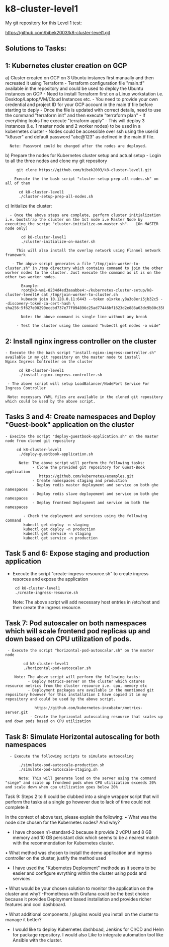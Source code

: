 # k8-cluster-level1
My git repository for this Level 1 test:

https://github.com/bibek2003/k8-cluster-level1.git

Solutions to Tasks:
-------------------

1: Kubernetes cluster creation on GCP
-------------------------------------
a) Cluster created on GCP on 3 Ubuntu instanes first manually and then recreated it using Terraform
    - Terraform configuration file "main.tf" available in the repository and could be used to deploy the Ubuntu instances on GCP
    - Need to install Terraform first on a Linux workstation i.e. Desktop/Laptop/VM/Cloud Instances etc.
    - You need to provide your own credential and project ID for your GCP account in the main.tf file before starting to deply
    - Once the file is updated with correct details, need to use the command "terraform init" and then execute "terraform plan"
    - If everything looks fine execute "terraform apply"
    - This will deploy 3 instances (i.e. 1 master node and 2 worker nodes) to be used in a kubernetes cluster
    - Nodes could be accessible over ssh using the userid "k8user" and default password "abc@123" as defined in the main.tf file.
  
      Note: Password could be changed after the nodes are deployed.
      
 b) Prepare the nodes for Kubernetes cluster setup and actual setup
      - Login to all the three nodes and clone my git repository
         
         git clone https://github.com/bibek2003/k8-cluster-level1.git
         
      - Execute the the bash script "cluster-setup-prep-all-nodes.sh" on all of them
      
          cd k8-cluster-level1
          ./cluster-setup-prep-all-nodes.sh
          
 c)  Initialize the cluster:
 
      - Once the above steps are complete, perform cluster initialization i.e. bootstrap the cluster on the 1st node i.e Master Node by         executing the script "cluster-initialize-on-master.sh".   [On MASTER node only]
      
           cd k8-cluster-level1
           ./cluster-initialize-on-master.sh
         
         This will also install the overlay network using Flannel network framework
           
       - The abpve script generates a file "/tmp/join-worker-to-cluster.sh" in /tmp directory which contains command to join the other             worker nodes to the cluster. Just execute the command as it is on the other two worker nodes.
      
           Example:
           root@k8-vm1-8234d4ed3aaabbe4:~/kubernetes-cluster-setup/k8-cluster-level1# cat /tmp/join-worker-to-cluster.sh
           kubeadm join 10.128.0.11:6443 --token o1xrke.y8a3o8eri5jb32c5 --discovery-token-ca-cert-hash \                sha256:5f627e08290eccbd737e77f094896c25ad77446bf1623d2e886a63dc9b80c35b

           Note: the above command is single line without any break
           
         - Test the cluster using the command "kubectl get nodes -o wide"
         
            
2:	Install nginx ingress controller on the cluster
----------------------------------------------------

    - Execute the the bash script "install-nginx-ingress-controller.sh" available in my git repository on the master node to install           Nginx Ingress Controller on the cluster
    
          cd k8-cluster-level1
          ./install-nginx-ingress-controller.sh
          
     - The above script will setup LoadBalancer/NodePort Service For Ingress Controller
     
     Note: necessary YAML files are available in the cloned git repository which could be used by the above script.
     
Tasks 3 and 4: Create namespaces and Deploy "Guest-book" application on the cluster
-----------------------------------------------------------------------------------

    - Execite the script "deploy-guestbook-application.sh" on the master node from cloned git repository
          
         cd k8-cluster-level1
          ./deploy-guestbook-application.sh
          
          Note: The above script will perform the following tasks:
                - Clone the provided git repository for Guest-Book application
                   https://github.com/kubernetes/examples.git
                - Create namespaces staging and production
                - Deploy redis master deployment and service on both ghe namespaces
                - Deploy redis slave deployement and service on both ghe namespaces
                - Deploy frontend Deployment and service on both the namespaces
             
            - Check the deployment and services using the following command
            kubectl get deploy -n staging
            kubectl get deploy -n production
            kubectl get service -n staging
            kubectl get service -n production
            

Task 5 and 6: Expose staging and production application
-------------------------------------------------------

   - Execute the script "create-ingress-resource.sh" to create ingress resorces and expose the application
      
          cd k8-cluster-level1
          ./create-ingress-resource.sh
                
      Note: The above script will add necessary host entries in /etc/host and then create the ingress resource.
      
Task 7: Pod autoscaler on both namespaces which will scale frontend pod replicas up and down based on CPU utilization of pods.  
-----------------------------------------------------------------------------------------------------------------------------
   
     - Execute the script "horizontal-pod-autoscalar.sh" on the master node
     
            cd k8-cluster-level1
            ./horizontal-pod-autoscalar.sh
        
        Note: The above script will perform the following tasks:
              - Deploy metrics-server on the cluster which catures resource metrics from the cluster resource i.e. cpu, memory etc
              - Deployment packages are available in the mentioned git repository however for this installation I have copied it in my                   repository and could be used by the above script.
              
                 https://github.com/kubernetes-incubator/metrics-server.git
               - Create the hprizontal autoscaling resource that scales up and down pods based on CPU utilization
               
Task 8: Simulate Horizontal autoscaling for both namespaces
-----------------------------------------------------------

      - Execute the following scripts to simulate autoscaling
      
          ./simulate-pod-autoscale-production.sh
          ./simulate-pod-autoscale-staging.sh
          
          Note: This will generate load on the server using the command "siege" and scale up frondend pods when CPU utilization exceeds 20%                  and scale down when cpu utilization goes below 20%
          
          
          
Task 9: Steps 2 to 9 could be clubbed into a single wrapper script that will perform the tasks at a single go however due to lack of time could not complete it.


In the context of above test, please explain the following:
•	What was the node size chosen for the Kubernetes nodes? And why?
  - I have choosen n1-standard-2 because it provide 2 vCPU and 8 GB memory and 10 GB persistant disk which seems to be a nearest match with the recommendation for Kubernetes cluster.
  
•	What method was chosen to install the demo application and ingress controller on the cluster, justify the method used
  - I have used the "Kubernetes Deployment" methode as it seems to be easier and configure evrything within the cluster using pods and services.

•	What would be your chosen solution to monitor the application on the cluster and why?
   -Prometheus with Grafana could be the best choice because it provides Deployment based installation and provides  richer features and cool dashboard.

•	What additional components / plugins would you install on the cluster to manage it better? 
   - I would like to deploy Kubernetes dashboad, Jenkins for CI/CD and Helm for package repository. I would also Like to integrate automation tool like Ansible with the cluster.


            


